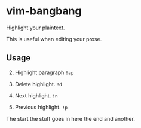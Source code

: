# vim-bangbang

Highlight your plaintext.

This is useful when editing your prose.


## Usage


2. Highlight paragraph `!ap`

3. Delete highlight. `!d`

4. Next highlight. `!n`

5. Previous highlight. `!p`

The start the stuff goes in here the end and another.
